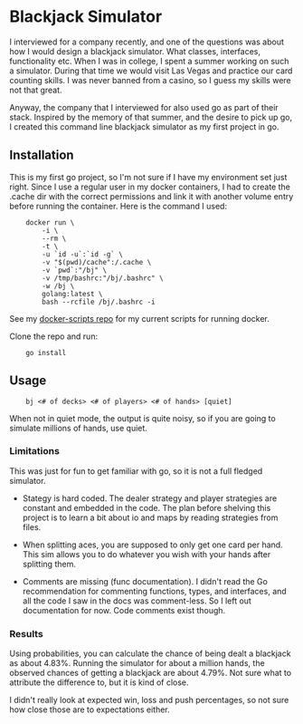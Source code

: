 # Blackjack Simulator

I interviewed for a company recently, and one of the questions was about how I
would design a blackjack simulator. What classes, interfaces, functionality etc.
When I was in college, I spent a summer working on such a simulator. During that
time we would visit Las Vegas and practice our card counting skills. I was never
banned from a casino, so I guess my skills were not that great.

Anyway, the company that I interviewed for also used go as part of their stack.
Inspired by the memory of that summer, and the desire to pick up go, I created
this command line blackjack simulator as my first project in go.

## Installation

This is my first go project, so I'm not sure if I have my environment set just
right. Since I use a regular user in my docker containers, I had to create the
.cache dir with the correct permissions and link it with another volume entry
before running the container. Here is the command I used:

```
    docker run \
        -i \
        --rm \
        -t \
        -u `id -u`:`id -g` \
        -v "$(pwd)/cache":/.cache \
        -v `pwd`:"/bj" \
        -v /tmp/bashrc:"/bj/.bashrc" \
        -w /bj \
        golang:latest \
        bash --rcfile /bj/.bashrc -i
```

See my
[docker-scripts repo](https://github.com/marallyn/docker-scripts "marallyn/docker-scripts")
for my current scripts for running docker.

Clone the repo and run:

```
    go install
```

## Usage

```
    bj <# of decks> <# of players> <# of hands> [quiet]
```

When not in quiet mode, the output is quite noisy, so if you are going to
simulate millions of hands, use quiet.

### Limitations

This was just for fun to get familiar with go, so it is not a full fledged
simulator.

-   Stategy is hard coded. The dealer strategy and player strategies are
    constant and embedded in the code. The plan before shelving this project is
    to learn a bit about io and maps by reading strategies from files.

-   When splitting aces, you are supposed to only get one card per hand. This
    sim allows you to do whatever you wish with your hands after splitting them.

-   Comments are missing (func documentation). I didn't read the Go
    recommendation for commenting functions, types, and interfaces, and all the
    code I saw in the docs was comment-less. So I left out documentation for
    now. Code comments exist though.

### Results

Using probabilities, you can calculate the chance of being dealt a blackjack as
about 4.83%. Running the simulator for about a million hands, the observed
chances of getting a blackjack are about 4.79%. Not sure what to attribute the
difference to, but it is kind of close.

I didn't really look at expected win, loss and push percentages, so not sure how
close those are to expectations either.
